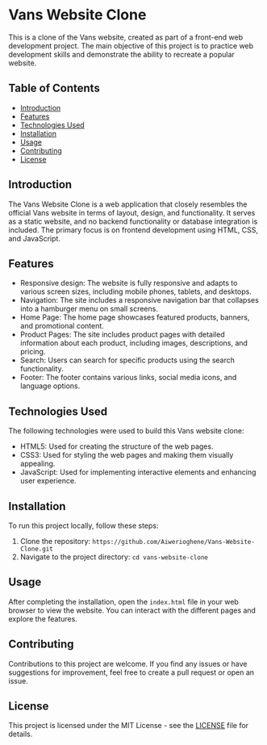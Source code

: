 # Vans Website Clone

This is a clone of the Vans website, created as part of a front-end web development project. The main objective of this project is to practice web development skills and demonstrate the ability to recreate a popular website.

## Table of Contents
- [Introduction](#introduction)
- [Features](#features)
- [Technologies Used](#technologies-used)
- [Installation](#installation)
- [Usage](#usage)
- [Contributing](#contributing)
- [License](#license)

## Introduction

The Vans Website Clone is a web application that closely resembles the official Vans website in terms of layout, design, and functionality. It serves as a static website, and no backend functionality or database integration is included. The primary focus is on frontend development using HTML, CSS, and JavaScript.

## Features

- Responsive design: The website is fully responsive and adapts to various screen sizes, including mobile phones, tablets, and desktops.
- Navigation: The site includes a responsive navigation bar that collapses into a hamburger menu on small screens.
- Home Page: The home page showcases featured products, banners, and promotional content.
- Product Pages: The site includes product pages with detailed information about each product, including images, descriptions, and pricing.
- Search: Users can search for specific products using the search functionality.
- Footer: The footer contains various links, social media icons, and language options.

## Technologies Used

The following technologies were used to build this Vans website clone:

- HTML5: Used for creating the structure of the web pages.
- CSS3: Used for styling the web pages and making them visually appealing.
- JavaScript: Used for implementing interactive elements and enhancing user experience.

## Installation

To run this project locally, follow these steps:

1. Clone the repository: `https://github.com/Aiwerioghene/Vans-Website-Clone.git`
2. Navigate to the project directory: `cd vans-website-clone`

## Usage

After completing the installation, open the `index.html` file in your web browser to view the website. You can interact with the different pages and explore the features.

## Contributing

Contributions to this project are welcome. If you find any issues or have suggestions for improvement, feel free to create a pull request or open an issue.

## License

This project is licensed under the MIT License - see the [LICENSE](LICENSE) file for details.

